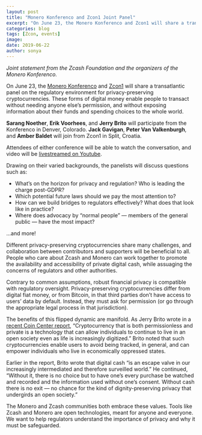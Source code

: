 ```yaml
---
layout: post
title: "Monero Konferenco and Zcon1 Joint Panel"
excerpt: "On June 23, the Monero Konferenco and Zcon1 will share a transatlantic panel on the regulatory environment for privacy-preserving cryptocurrencies."
categories: blog
tags: [Zcon, events]
image:
date: 2019-06-22
author: sonya
---
```


*Joint statement from the Zcash Foundation and the organizers of the Monero Konferenco.*

On June 23, the [Monero Konferenco](https://monerokon.com/) and [Zcon1](https://www.zfnd.org/zcon/) will share a transatlantic panel on the regulatory environment for privacy-preserving cryptocurrencies. These forms of digital money enable people to transact without needing anyone else’s permission, and without exposing information about their funds and spending choices to the whole world.

**Sarang Noether**, **Erik Voorhees**, and **Jerry Brito** will participate from the Konferenco in Denver, Colorado. **Jack Gavigan**, **Peter Van Valkenburgh**, and **Amber Baldet** will join from Zcon1 in Split, Croatia.

Attendees of either conference will be able to watch the conversation, and video will be [livestreamed on Youtube](https://www.youtube.com/watch?v=DWPELgmS2uA).

Drawing on their varied backgrounds, the panelists will discuss questions such as:

* What’s on the horizon for privacy and regulation? Who is leading the charge post-GDPR?
* Which potential future laws should we pay the most attention to?
* How can we build bridges to regulators effectively? What does that look like in practice?
* Where does advocacy by “normal people” — members of the general public — have the most impact?

...and more!

Different privacy-preserving cryptocurrencies share many challenges, and collaboration between contributors and supporters will be beneficial to all. People who care about Zcash and Monero can work together to promote the availability and accessibility of private digital cash, while assuaging the concerns of regulators and other authorities.

Contrary to common assumptions, robust financial privacy is compatible with regulatory oversight. Privacy-preserving cryptocurrencies differ from digital fiat money, or from Bitcoin, in that third parties don’t have access to users’ data by default. Instead, they must ask for permission (or go through the appropriate legal process in that jurisdiction).

The benefits of this flipped dynamic are manifold. As Jerry Brito wrote in a [recent Coin Center report](https://coincenter.org/entry/the-case-for-electronic-cash), “Cryptocurrency that is both permissionless and private is a technology that can allow individuals to continue to live in an open society even as life is increasingly digitized.” Brito noted that such cryptocurrencies enable users to avoid being tracked, in general, and can empower individuals who live in economically oppressed states.

Earlier in the report, Brito wrote that digital cash “is an escape valve in our increasingly intermediated and therefore surveilled world.” He continued, “Without it, there is no choice but to have one’s every purchase be watched and recorded and the information used without one’s consent. Without cash there is no exit — no chance for the kind of dignity-preserving privacy that undergirds an open society.”

The Monero and Zcash communities both embrace these values. Tools like Zcash and Monero are open technologies, meant for anyone and everyone. We want to help regulators understand the importance of privacy and why it must be safeguarded.

